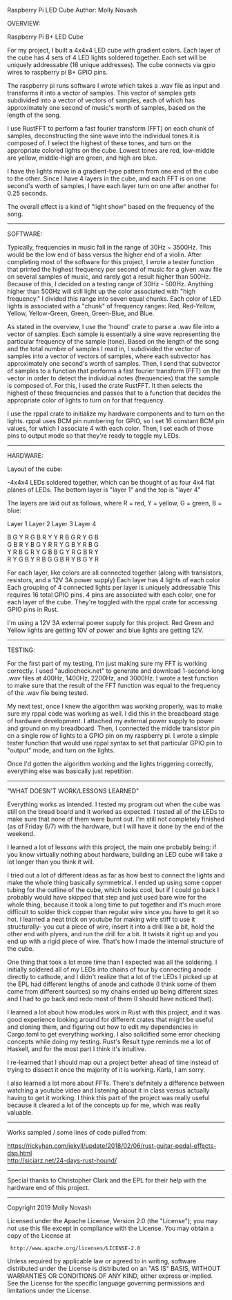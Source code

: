 Raspberry Pi LED Cube
Author: Molly Novash

OVERVIEW:

Raspberry Pi B+ LED Cube

For my project, I built a 4x4x4 LED cube with gradient colors. Each layer of the cube has 4 sets of 4 LED
lights soldered together. Each set will be uniquely addressable (16 unique addresses). The cube connects via
gpio wires to raspberry pi B+ GPIO pins.

The raspberry pi runs software I wrote which takes a .wav file as input and transforms it into a vector of samples.
This vector of samples gets subdivided into a vector of vectors of samples, each of which has approximately one second
of music's worth of samples, based on the length of the song.

I use RustFFT to perform a fast fourier transform (FFT) on each chunk of samples, deconstructing the sine wave into the
individual tones it is composed of. I select the highest of these tones, and turn on the appropriate colored lights on
the cube. Lowest tones are red, low-middle are yellow, middle-high are green, and high are blue.

I have the lights move in a gradient-type pattern from one end of the cube to the other. Since I have 4 layers in
the cube, and each FFT is on one second's worth of samples, I have each layer turn on one after another for 0.25 seconds.

The overall effect is a kind of "light show" based on the frequency of the song.

----------
SOFTWARE:

Typically, frequencies in music fall in the range of 30Hz ~ 3500Hz. This would be the low end of bass versus
the higher end of a violin. After completing most of the software for this project, I wrote a tester function that
printed the highest frequency per second of music for a given .wav file on several samples of music, and rarely got
a result higher than 500Hz. Because of this, I decided on a testing range of 30Hz - 500Hz. Anything higher than
500Hz will still light up the color associated with "high frequency." I divided this range into seven equal
chunks. Each color of LED lights is associated with a "chunk" of frequency ranges: Red, Red-Yellow, Yellow,
Yellow-Green, Green, Green-Blue, and Blue.

As stated in the overview, I use the 'hound' crate to parse a .wav file into a vector of samples. Each sample
is essentially a sine wave representing the particular frequency of the sample (tone). Based on the length of
the song and the total number of samples I read in, I subdivided the vector of samples into a vector of vectors
of samples, where each subvector has approximately one second's worth of samples. Then, I send that subvector
of samples to a function that performs a fast fourier transform (FFT) on the vector in order to detect the
individual notes (frequencies) that the sample is composed of. For this, I used the crate RustFFT. It then selects
the highest of these frequencies and passes that to a function that decides the appropriate color of lights to turn
on for that frequency.

I use the rppal crate to initialize my hardware components and to turn on the lights. rppal uses BCM pin numbering
for GPIO, so I set 16 constant BCM pin values, for which I associate 4 with each color. Then, I set each of those
pins to output mode so that they're ready to toggle my LEDs.

----------
HARDWARE:

Layout of the cube:

  -4x4x4 LEDs soldered together, which can be thought of as four 4x4 flat planes of LEDs.
   The bottom layer is "layer 1" and the top is "layer 4"

   The layers are laid out as follows, where R = red, Y = yellow, G = green, B = blue:

   Layer 1      Layer 2      Layer 3      Layer 4

   B G Y R      G B R Y      Y R B G      R Y G B  
   G B R Y      B G Y R      R Y G B      Y R B G  
   Y R B G      R Y G B      B G Y R      G B R Y  
   R Y G B      Y R B G      G B R Y      B G Y R  

   For each layer, like colors are all connected together (along with transistors, resistors, and a 12V 3A power supply)
   Each layer has 4 lights of each color
   Each grouping of 4 connected lights per layer is uniquely addressable
   This requires 16 total GPIO pins. 4 pins are associated with each color, one for each layer of the cube. They're toggled
   with the rppal crate for accessing GPIO pins in Rust.

   I'm using a 12V 3A external power supply for this project. Red Green and Yellow lights are getting 10V of power and blue
   lights are getting 12V.

---------------
TESTING:

For the first part of my testing, I'm just making sure my FFT is working correctly. I used "audiocheck.net" to
generate and download 1-second-long .wav files at 400Hz, 1400Hz, 2200Hz, and 3000Hz. I wrote a test function to
make sure that the result of the FFT function was equal to the frequency of the .wav file being tested.

My next test, once I knew the algorithm was working properly, was to make sure my rppal code was working as well. I did this in
the breadboard stage of hardware development. I attached my external power supply to power and ground on my breadboard. Then, I
connected the middle transistor pin on a single row of lights to a GPIO pin on my raspberry pi. I wrote a simple tester function
that would use rppal syntax to set that particular GPIO pin to "output" mode, and turn on the lights.

Once I'd gotten the algorithm working and the lights triggering correctly, everything else was basically just repetition.

---------------
"WHAT DOESN'T WORK/LESSONS LEARNED"

Everything works as intended. I tested my program out when the cube was still on the bread board and it worked as expected.
I tested all of the LEDs to make sure that none of them were burnt out. I'm still not completely finished (as of Friday 6/7)
with the hardware, but I will have it done by the end of the weekend.

I learned a lot of lessons with this project, the main one probably being: if you know virtually nothing about hardware,
building an LED cube will take a lot longer than you think it will.

I tried out a lot of different ideas as far as how best to connect the lights and make the whole thing basically symmetrical.
I ended up using some copper tubing for the outline of the cube, which looks cool, but if I could go back I probably would
have skipped that step and just used bare wire for the whole thing, because it took a long time to put together and it's much
more difficult to solder thick copper than regular wire since you have to get it so hot. I learned a neat trick on youtube
for making wire stiff to use it structurally- you cut a piece of wire, insert it into a drill like a bit, hold the other end
with plyers, and run the drill for a bit. It twists it right up and you end up with a rigid piece of wire. That's how I made
the internal structure of the cube.

One thing that took a lot more time than I expected was all the soldering. I initially soldered all of my LEDs into chains of
four by connecting anode directly to cathode, and I didn't realize that a lot of the LEDs I picked up at the EPL had different
lengths of anode and cathode (I think some of them come from different sources) so my chains ended up being different sizes
and I had to go back and redo most of them (I should have noticed that).

I learned a lot about how modules work in Rust with this project, and it was good experience looking around for different crates
that might be useful and cloning them, and figuring out how to edit my dependencies in Cargo.toml to get everything working.
I also solidified some error checking concepts while doing my testing. Rust's Result type reminds me a lot of Haskell, and for
the most part I think it's intuitive.

I re-learned that I should map out a project better ahead of time instead of trying to dissect it once the majority of it is
working. Karla, I am sorry.

I also learned a lot more about FFTs. There's definitely a difference between watching a youtube video and listening about it
in class versus actually having to get it working. I think this part of the project was really useful because it cleared a
lot of the concepts up for me, which was really valuable.

---------------
Works sampled / some lines of code pulled from:

https://rickyhan.com/jekyll/update/2018/02/06/rust-guitar-pedal-effects-dsp.html  
http://siciarz.net/24-days-rust-hound/  

---------------
Special thanks to Christopher Clark and the EPL for their help with the hardware end of this project.

---------------
Copyright 2019 Molly Novash

   Licensed under the Apache License, Version 2.0 (the "License");
   you may not use this file except in compliance with the License.
   You may obtain a copy of the License at

     http://www.apache.org/licenses/LICENSE-2.0

   Unless required by applicable law or agreed to in writing, software
   distributed under the License is distributed on an "AS IS" BASIS,
   WITHOUT WARRANTIES OR CONDITIONS OF ANY KIND, either express or implied.
   See the License for the specific language governing permissions and
   limitations under the License.

